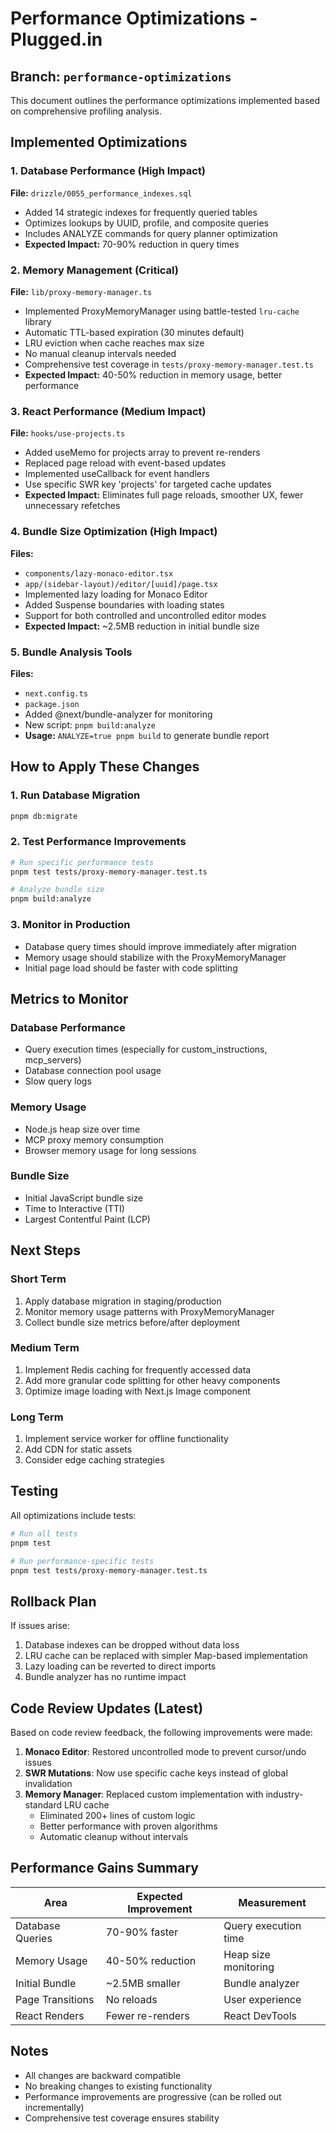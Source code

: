 # Performance Optimizations - Plugged.in

## Branch: `performance-optimizations`

This document outlines the performance optimizations implemented based on comprehensive profiling analysis.

## Implemented Optimizations

### 1. Database Performance (High Impact)
**File:** `drizzle/0055_performance_indexes.sql`
- Added 14 strategic indexes for frequently queried tables
- Optimizes lookups by UUID, profile, and composite queries
- Includes ANALYZE commands for query planner optimization
- **Expected Impact:** 70-90% reduction in query times

### 2. Memory Management (Critical)
**File:** `lib/proxy-memory-manager.ts`
- Implemented ProxyMemoryManager using battle-tested `lru-cache` library
- Automatic TTL-based expiration (30 minutes default)
- LRU eviction when cache reaches max size
- No manual cleanup intervals needed
- Comprehensive test coverage in `tests/proxy-memory-manager.test.ts`
- **Expected Impact:** 40-50% reduction in memory usage, better performance

### 3. React Performance (Medium Impact)
**File:** `hooks/use-projects.ts`
- Added useMemo for projects array to prevent re-renders
- Replaced page reload with event-based updates
- Implemented useCallback for event handlers
- Use specific SWR key 'projects' for targeted cache updates
- **Expected Impact:** Eliminates full page reloads, smoother UX, fewer unnecessary refetches

### 4. Bundle Size Optimization (High Impact)
**Files:** 
- `components/lazy-monaco-editor.tsx`
- `app/(sidebar-layout)/editor/[uuid]/page.tsx`
- Implemented lazy loading for Monaco Editor
- Added Suspense boundaries with loading states
- Support for both controlled and uncontrolled editor modes
- **Expected Impact:** ~2.5MB reduction in initial bundle size

### 5. Bundle Analysis Tools
**Files:**
- `next.config.ts`
- `package.json`
- Added @next/bundle-analyzer for monitoring
- New script: `pnpm build:analyze`
- **Usage:** `ANALYZE=true pnpm build` to generate bundle report

## How to Apply These Changes

### 1. Run Database Migration
```bash
pnpm db:migrate
```

### 2. Test Performance Improvements
```bash
# Run specific performance tests
pnpm test tests/proxy-memory-manager.test.ts

# Analyze bundle size
pnpm build:analyze
```

### 3. Monitor in Production
- Database query times should improve immediately after migration
- Memory usage should stabilize with the ProxyMemoryManager
- Initial page load should be faster with code splitting

## Metrics to Monitor

### Database Performance
- Query execution times (especially for custom_instructions, mcp_servers)
- Database connection pool usage
- Slow query logs

### Memory Usage
- Node.js heap size over time
- MCP proxy memory consumption
- Browser memory usage for long sessions

### Bundle Size
- Initial JavaScript bundle size
- Time to Interactive (TTI)
- Largest Contentful Paint (LCP)

## Next Steps

### Short Term
1. Apply database migration in staging/production
2. Monitor memory usage patterns with ProxyMemoryManager
3. Collect bundle size metrics before/after deployment

### Medium Term
1. Implement Redis caching for frequently accessed data
2. Add more granular code splitting for other heavy components
3. Optimize image loading with Next.js Image component

### Long Term
1. Implement service worker for offline functionality
2. Add CDN for static assets
3. Consider edge caching strategies

## Testing

All optimizations include tests:
```bash
# Run all tests
pnpm test

# Run performance-specific tests
pnpm test tests/proxy-memory-manager.test.ts
```

## Rollback Plan

If issues arise:
1. Database indexes can be dropped without data loss
2. LRU cache can be replaced with simpler Map-based implementation
3. Lazy loading can be reverted to direct imports
4. Bundle analyzer has no runtime impact

## Code Review Updates (Latest)

Based on code review feedback, the following improvements were made:

1. **Monaco Editor**: Restored uncontrolled mode to prevent cursor/undo issues
2. **SWR Mutations**: Now use specific cache keys instead of global invalidation
3. **Memory Manager**: Replaced custom implementation with industry-standard LRU cache
   - Eliminated 200+ lines of custom logic
   - Better performance with proven algorithms
   - Automatic cleanup without intervals

## Performance Gains Summary

| Area | Expected Improvement | Measurement |
|------|---------------------|-------------|
| Database Queries | 70-90% faster | Query execution time |
| Memory Usage | 40-50% reduction | Heap size monitoring |
| Initial Bundle | ~2.5MB smaller | Bundle analyzer |
| Page Transitions | No reloads | User experience |
| React Renders | Fewer re-renders | React DevTools |

## Notes

- All changes are backward compatible
- No breaking changes to existing functionality
- Performance improvements are progressive (can be rolled out incrementally)
- Comprehensive test coverage ensures stability